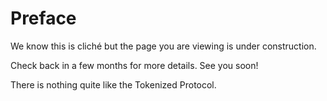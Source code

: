 # Preface

We know this is cliché but the page you are viewing is under construction.

Check back in a few months for more details. See you soon!

There is nothing quite like the Tokenized Protocol.
